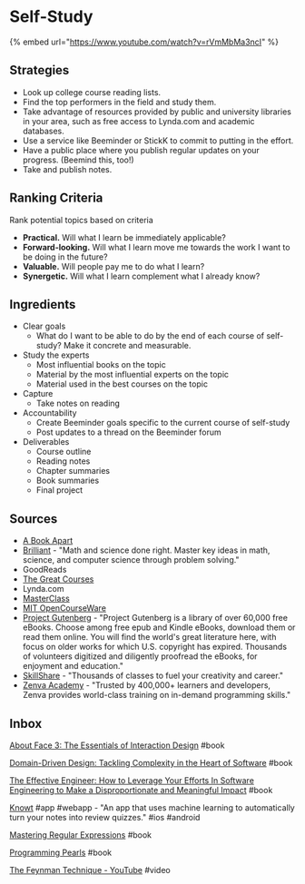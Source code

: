 # Self-Study

{% embed url="https://www.youtube.com/watch?v=rVmMbMa3ncI" %}

## Strategies

* Look up college course reading lists.
* Find the top performers in the field and study them.
* Take advantage of resources provided by public and university libraries in your area, such as free access to Lynda.com and academic databases.
* Use a service like Beeminder or StickK to commit to putting in the effort.
* Have a public place where you publish regular updates on your progress. \(Beemind this, too!\)
* Take and publish notes.

## Ranking Criteria

Rank potential topics based on criteria

* **Practical.** Will what I learn be immediately applicable? 
* **Forward-looking.** Will what I learn move me towards the work I want to be doing in the future?
* **Valuable.** Will people pay me to do what I learn? 
* **Synergetic.** Will what I learn complement what I already know? 

## Ingredients

* Clear goals
  * What do I want to be able to do by the end of each course of self-study? Make it concrete and measurable.
* Study the experts
  * Most influential books on the topic
  * Material by the most influential experts on the topic
  * Material used in the best courses on the topic
* Capture
  * Take notes on reading
* Accountability
  * Create Beeminder goals specific to the current course of self-study
  * Post updates to a thread on the Beeminder forum
* Deliverables
  * Course outline
  * Reading notes
  * Chapter summaries
  * Book summaries
  * Final project

## Sources

* [A Book Apart](https://abookapart.com/)
* [Brilliant](https://brilliant.org/) - "Math and science done right. Master key ideas in math, science, and computer science through problem solving."
* GoodReads
* [The Great Courses](https://www.thegreatcoursesplus.com/)
* Lynda.com
* [MasterClass](https://www.masterclass.com/?utm_source=Iterable&utm_medium=email&utm_campaign=newsletter_4.9)
* [MIT OpenCourseWare](https://ocw.mit.edu/index.htm)
* [Project Gutenberg](http://www.gutenberg.org) - "Project Gutenberg is a library of over 60,000 free eBooks. Choose among free epub and Kindle eBooks, download them or read them online. You will find the world's great literature here, with focus on older works for which U.S. copyright has expired. Thousands of volunteers digitized and diligently proofread the eBooks, for enjoyment and education."
* [SkillShare](https://www.skillshare.com/) - "Thousands of classes to fuel your creativity and career."
* [Zenva Academy](https://academy.zenva.com/) - "Trusted by 400,000+ learners and developers, Zenva provides world-class training on in-demand programming skills."

## Inbox

[About Face 3: The Essentials of Interaction Design](https://www.goodreads.com/book/show/289062.About_Face_3) \#book

[Domain-Driven Design: Tackling Complexity in the Heart of Software](https://www.goodreads.com/book/show/179133.Domain_Driven_Design) \#book

[The Effective Engineer: How to Leverage Your Efforts In Software Engineering to Make a Disproportionate and Meaningful Impact](https://www.goodreads.com/book/show/25238425-the-effective-engineer) \#book

[Knowt](https://www.getknowt.com/) \#app \#webapp - "An app that uses machine learning to automatically turn your notes into review quizzes." \#ios \#android

[Mastering Regular Expressions](https://www.goodreads.com/book/show/703099.Mastering_Regular_Expressions) \#book

[Programming Pearls](https://www.goodreads.com/book/show/52084.Programming_Pearls) \#book

[The Feynman Technique - YouTube](https://www.youtube.com/watch?v=tkm0TNFzIeg&feature=youtu.be) \#video


